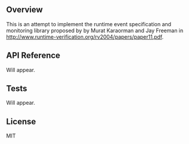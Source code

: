 ## Overview

This is an attempt to implement the runtime event specification and monitoring library proposed by by Murat Karaorman and Jay Freeman in http://www.runtime-verification.org/rv2004/papers/paper11.pdf.

## API Reference

Will appear.

## Tests

Will appear.

## License

MIT
